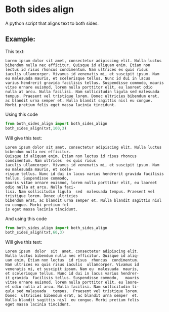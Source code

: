 # Both sides align
A python script that aligns text to both sides.

## Example:
This text: 

```Lorem ipsum dolor sit amet, consectetur adipiscing elit. Nulla luctus bibendum nulla nec efficitur. Quisque id aliquam enim. Etiam non lectus id risus rhoncus condimentum. Nam ultrices ex quis risus iaculis ullamcorper. Vivamus id venenatis mi, et suscipit ipsum. Nam eu malesuada mauris, et scelerisque tellus. Nunc id dui in lacus varius hendrerit gravida facilisis tellus. Suspendisse commodo, mauris vitae ornare euismod, lorem nulla porttitor elit, eu laoreet odio nulla at arcu. Nulla facilisi. Nam sollicitudin ligula sed malesuada tempus. Praesent vel tristique lorem. Donec ultricies bibendum erat, ac blandit urna semper et. Nulla blandit sagittis nisl eu congue. Morbi pretium felis eget massa lacinia tincidunt.```


Using this code 
```python
from both_sides_align import both_sides_align
both_sides_align(txt,100,3)
```
Will give this text:
```
Lorem ipsum dolor sit amet, consectetur adipiscing elit. Nulla luctus bibendum nulla nec efficitur.
Quisque id aliquam enim. Etiam non lectus id risus rhoncus condimentum. Nam ultrices  ex quis risus
iaculis ullamcorper. Vivamus id venenatis mi, et suscipit ipsum. Nam eu malesuada mauris, et scele-
risque tellus. Nunc id dui in lacus varius hendrerit gravida facilisis tellus. Suspendisse commodo,
mauris vitae ornare euismod, lorem nulla porttitor elit, eu laoreet odio nulla at arcu. Nulla faci-
lisi. Nam sollicitudin ligula  sed  malesuada tempus. Praesent vel tristique lorem. Donec ultricies
bibendum erat, ac blandit urna semper et. Nulla blandit sagittis nisl eu congue. Morbi pretium fel-
is eget massa lacinia tincidunt.
```

And using this code 
```python
from both_sides_align import both_sides_align
both_sides_align(txt,60,3)
```
Will give this text:
```
Lorem ipsum  dolor  sit  amet, consectetur adipiscing elit.
Nulla luctus bibendum nulla nec efficitur. Quisque id aliq-
uam enim. Etiam non lectus  id risus  rhoncus  condimentum.
Nam ultrices ex quis risus iaculis  ullamcorper. Vivamus id
venenatis mi, et suscipit ipsum. Nam eu  malesuada  mauris,
et scelerisque tellus. Nunc id dui in lacus varius hendrer-
it gravida  facilisis tellus. Suspendisse commodo,   mauris
vitae ornare euismod, lorem nulla porttitor elit, eu laore-
et odio nulla at arcu. Nulla facilisi. Nam sollicitudin li-
gula sed malesuada   tempus.  Praesent vel tristique lorem.
Donec  ultricies bibendum erat, ac blandit urna semper  et.
Nulla blandit sagittis nisl  eu congue. Morbi pretium felis
eget massa lacinia tincidunt.
```
